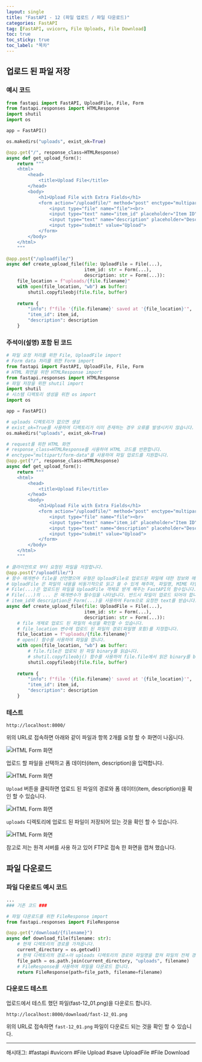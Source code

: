 ```yaml
---
layout: single
title: "FastAPI - 12 (파일 업로드 / 파일 다운로드)"
categories: FastAPI
tag: [FastAPI, uvicorn, File Uploads, File Download]
toc: true
toc_sticky: true
toc_label: "목차"
---
```

## 업로드 된 파일 저장

### 예시 코드

```python
from fastapi import FastAPI, UploadFile, File, Form
from fastapi.responses import HTMLResponse
import shutil
import os

app = FastAPI()

os.makedirs("uploads", exist_ok=True)

@app.get("/", response_class=HTMLResponse)
async def get_upload_form():
    return """
    <html>
        <head>
            <title>Upload File</title>
        </head>
        <body>
            <h1>Upload File with Extra Fields</h1>
            <form action="/uploadfile/" method="post" enctype="multipart/form-data">
                <input type="file" name="file"><br>
                <input type="text" name="item_id" placeholder="Item ID"><br>
                <input type="text" name="description" placeholder="Description"><br>
                <input type="submit" value="Upload">
            </form>
        </body>
    </html>
    """

@app.post("/uploadfile/")
async def create_upload_file(file: UploadFile = File(...), 
                             item_id: str = Form(...), 
                             description: str = Form(...)):
    file_location = f"uploads/{file.filename}"
    with open(file_location, "wb") as buffer:
        shutil.copyfileobj(file.file, buffer)
    
    return {
        "info": f"file '{file.filename}' saved at '{file_location}'",
        "item_id": item_id,
        "description": description
    }
```

### 주석이(설명) 포함 된 코드

```python
# 파일 요청 처리를 위한 File, UploadFile import
# Form data 처리를 위한 Form import
from fastapi import FastAPI, UploadFile, File, Form
# HTML 화면을 위한 HTMLResponse import
from fastapi.responses import HTMLResponse
# 파일 저장을 위한 shutil import
import shutil
# 시스템 디렉토리 생성을 위한 os import
import os

app = FastAPI()

# uploads 디렉토리가 없으면 생성
# exist_ok=True를 사용하여 디렉토리가 이미 존재하는 경우 오류를 발생시키지 않습니다.
os.makedirs("uploads", exist_ok=True)

# request를 위한 HTML 화면
# response_class=HTMLResponse를 사용하여 HTML 코드를 반환합니다.
# enctype="multipart/form-data"를 사용하여 파일 업로드를 지원합니다.
@app.get("/", response_class=HTMLResponse)
async def get_upload_form():
    return """
    <html>
        <head>
            <title>Upload File</title>
        </head>
        <body>
            <h1>Upload File with Extra Fields</h1>
            <form action="/uploadfile/" method="post" enctype="multipart/form-data">
                <input type="file" name="file"><br>
                <input type="text" name="item_id" placeholder="Item ID"><br>
                <input type="text" name="description" placeholder="Description"><br>
                <input type="submit" value="Upload">
            </form>
        </body>
    </html>
    """

# 클라이언트로 부터 요청된 파일을 저장합니다.
@app.post("/uploadfile/")
# 함수 매개변수 file을 선언했으며 유형은 UploadFile로 업로드된 파일에 대한 정보와 메서드를 포함하고 있습니다.
# UploadFile 은 파일의 내용을 비동기적으로 읽고 쓸 수 있게 해주며, 파일명, MIME 타입과 같은 메타데이터도 제공합니다.
# File(...)은 업로드된 파일을 UploadFile 객체로 받게 해주는 FastAPI의 함수입니다.
# File(...)의 ... 은 매개변수가 필수임을 나타냅니다. 반드시 파일이 업로드 되어야 합니다. 그렇지 않으면 오류가 발생합니다.
# item_id와 description은 Form(...)을 사용하여 Form으로 요청한 text를 받습니다.
async def create_upload_file(file: UploadFile = File(...), 
                             item_id: str = Form(...), 
                             description: str = Form(...)):
    # file 개체로 업로드 된 파일의 속성을 확인할 수 있습니다.
    # file_location 변수에 업로드 된 파일의 경로(파일명 포함)를 지정합니다.
    file_location = f"uploads/{file.filename}"
    # open() 함수를 사용하여 파일을 엽니다.
    with open(file_location, "wb") as buffer:
        # file.file은 업로되 된 파일 binary를 읽습니다.
        # shutil.copyfileobj() 함수를 사용하여 file.file에서 읽은 binary를 buffer에 씁니다.
        shutil.copyfileobj(file.file, buffer)
    
    return {
        "info": f"file '{file.filename}' saved at '{file_location}'",
        "item_id": item_id,
        "description": description
    }
```

### 테스트

```text
http://localhost:8000/
```

위의 URL로 접속하면 아래와 같이 파일과 항목 2개를 요청 할 수 화면이 나옵니다.

![HTML Form 화면]({{site.url}}/images/fastapi/fastapi-12_01.png)

업로드 할 파일을 선택하고 폼 데이터(item, description)을 입력합니다.

![HTML Form 화면]({{site.url}}/images/fastapi/fastapi-12_02.png)

`Upload` 버튼을 클릭하면 업로드 된 파일의 경로와 폼 데이터(item, description)을 확인 할 수 있습니다.

![HTML Form 화면]({{site.url}}/images/fastapi/fastapi-12_03.png)

`uploads` 디렉토리에 업로드 된 파일이 저장되어 있는 것을 확인 할 수 있습니다.

![HTML Form 화면]({{site.url}}/images/fastapi/fastapi-12_04.png)

참고로 저는 원격 서버를 사용 하고 있어 FTP로 접속 한 화면을 캡쳐 했습니다.

## 파일 다운로드

### 파일 다운로드 예시 코드

```python
...
### 기존 코드 ###

# 파일 다운로드를 위한 FileResponse import
from fastapi.responses import FileResponse

@app.get("/download/{filename}")
async def download_file(filename: str):
    # 현재 디렉토리의 경로를 가져옵니다.
    current_directory = os.getcwd()
    # 현재 디렉토리의 경로ㅗ아 uploads 디렉토리의 경로와 파일명을 합쳐 파일의 전체 경로를 만듭니다.
    file_path = os.path.join(current_directory, "uploads", filename)
    # FileResponse를 사용하여 파일을 다운로드 합니다.
    return FileResponse(path=file_path, filename=filename)
```

### 다운로드 테스트

업로드에서 테스트 했던 파일(fast-12_01.png)을 다운로드 합니다.

```text
http://localhost:8000/download/fast-12_01.png
```

위의 URL로 접속하면 `fast-12_01.png` 파일이 다운로드 되는 것을 확인 할 수 있습니다.

---

해시태그: #fastapi #uvicorn #File Upload #save UploadFile #File Download
